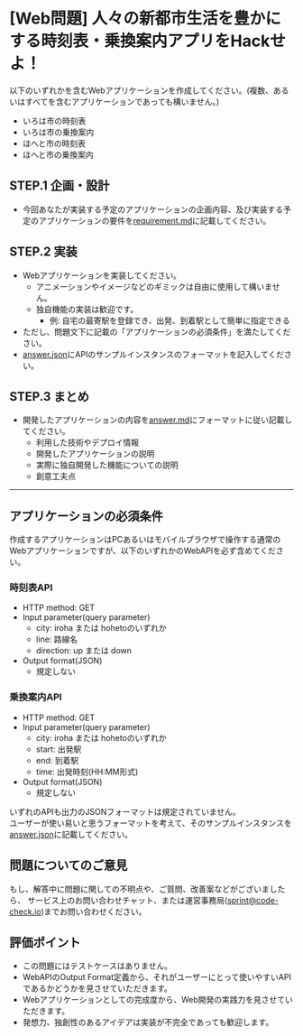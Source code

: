 # [Web問題] 人々の新都市生活を豊かにする時刻表・乗換案内アプリをHackせよ！

以下のいずれかを含むWebアプリケーションを作成してください。(複数、あるいはすべてを含むアプリケーションであっても構いません。)

- いろは市の時刻表
- いろは市の乗換案内
- ほへと市の時刻表
- ほへと市の乗換案内

## STEP.1 企画・設計
- 今回あなたが実装する予定のアプリケーションの企画内容、及び実装する予定のアプリケーションの要件を[requirement.md](requirement.md)に記載してください。

## STEP.2 実装
- Webアプリケーションを実装してください。
  - アニメーションやイメージなどのギミックは自由に使用して構いません。
  - 独自機能の実装は歓迎です。
    - 例: 自宅の最寄駅を登録でき、出発、到着駅として簡単に指定できる
- ただし、問題文下に記載の「アプリケーションの必須条件」を満たしてください。
- [answer.json](answer.json)にAPIのサンプルインスタンスのフォーマットを記入してください。

## STEP.3 まとめ
- 開発したアプリケーションの内容を[answer.md](answer.md)にフォーマットに従い記載してください。
  - 利用した技術やデプロイ情報
  - 開発したアプリケーションの説明
  - 実際に独自開発した機能についての説明
  - 創意工夫点

---

## アプリケーションの必須条件
作成するアプリケーションはPCあるいはモバイルブラウザで操作する通常のWebアプリケーションですが、以下のいずれかのWebAPIを必ず含めてください。

### 時刻表API
- HTTP method: GET
- Input parameter(query parameter)
  - city: iroha または hohetoのいずれか
  - line: 路線名
  - direction: up または down
- Output format(JSON)
  - 規定しない

### 乗換案内API
- HTTP method: GET
- Input parameter(query parameter)
  - city: iroha または hohetoのいずれか
  - start: 出発駅
  - end: 到着駅
  - time: 出発時刻(HH:MM形式)
- Output format(JSON)
  - 規定しない

いずれのAPIも出力のJSONフォーマットは規定されていません。  
ユーザーが使い易いと思うフォーマットを考えて、そのサンプルインスタンスを[answer.json](answer.json)に記載してください。

## 問題についてのご意見
もし、解答中に問題に関しての不明点や、ご質問、改善案などがございましたら、
サービス上のお問い合わせチャット、または運営事務局(sprint@code-check.io)までお問い合わせください。

## 評価ポイント
- この問題にはテストケースはありません。
- WebAPIのOutput Format定義から、それがユーザーにとって使いやすいAPIであるかどうかを見させていただきます。
- Webアプリケーションとしての完成度から、Web開発の実践力を見させていただきます。
- 発想力、独創性のあるアイデアは実装が不完全であっても歓迎します。

